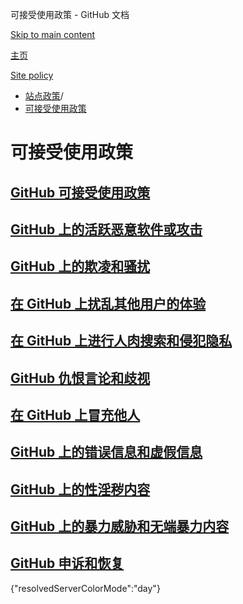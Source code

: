 可接受使用政策 - GitHub 文档

[Skip to main content](#main-content)

[主页](/zh)

[Site policy](/zh/site-policy)

* [站点政策](/zh/site-policy)/
* [可接受使用政策](/zh/site-policy/acceptable-use-policies)

可接受使用政策
==========

[GitHub 可接受使用政策](/zh/site-policy/acceptable-use-policies/github-acceptable-use-policies)
----------

[GitHub 上的活跃恶意软件或攻击](/zh/site-policy/acceptable-use-policies/github-active-malware-or-exploits)
----------

[GitHub 上的欺凌和骚扰](/zh/site-policy/acceptable-use-policies/github-bullying-and-harassment)
----------

[在 GitHub 上扰乱其他用户的体验](/zh/site-policy/acceptable-use-policies/github-disrupting-the-experience-of-other-users)
----------

[在 GitHub 上进行人肉搜索和侵犯隐私](/zh/site-policy/acceptable-use-policies/github-doxxing-and-invasion-of-privacy)
----------

[GitHub 仇恨言论和歧视](/zh/site-policy/acceptable-use-policies/github-hate-speech-and-discrimination)
----------

[在 GitHub 上冒充他人](/zh/site-policy/acceptable-use-policies/github-impersonation)
----------

[GitHub 上的错误信息和虚假信息](/zh/site-policy/acceptable-use-policies/github-misinformation-and-disinformation)
----------

[GitHub 上的性淫秽内容](/zh/site-policy/acceptable-use-policies/github-sexually-obscene-content)
----------

[GitHub 上的暴力威胁和无端暴力内容](/zh/site-policy/acceptable-use-policies/github-threats-of-violence-and-gratuitously-violent-content)
----------

[GitHub 申诉和恢复](/zh/site-policy/acceptable-use-policies/github-appeal-and-reinstatement)
----------

{"resolvedServerColorMode":"day"}

